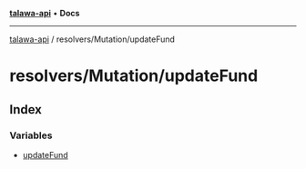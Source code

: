[**talawa-api**](../../../README.md) • **Docs**

***

[talawa-api](../../../modules.md) / resolvers/Mutation/updateFund

# resolvers/Mutation/updateFund

## Index

### Variables

- [updateFund](variables/updateFund.md)
